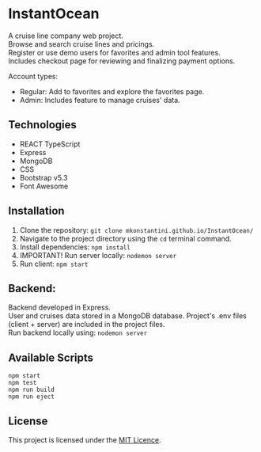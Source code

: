 # InstantOcean
A cruise line company web project.   
Browse and search cruise lines and pricings.   
Register or use demo users for favorites and admin tool features.   
Includes checkout page for reviewing and finalizing payment options.   

Account types:  
* Regular: Add to favorites and explore the favorites page.
* Admin: Includes feature to manage cruises' data.

## Technologies
* REACT TypeScript
* Express
* MongoDB
* CSS
* Bootstrap v5.3
* Font Awesome

## Installation
1. Clone the repository:
   ``` git clone mkonstantini.github.io/InstantOcean/ ```
2. Navigate to the project directory using the ``` cd ``` terminal command.
3. Install dependencies:
   ``` npm install ```
4. IMPORTANT! Run server locally:
   ``` nodemon server ```
5. Run client:
   ``` npm start ```

## Backend:
Backend developed in Express.  
User and cruises data stored in a MongoDB database.
Project's .env files (client + server) are included in the project files.  
Run backend locally using: ```nodemon server```

## Available Scripts
```npm start```   
```npm test```   
```npm run build```    
```npm run eject```   

## License
This project is licensed under the [MIT Licence](https://choosealicense.com/licenses/mit/).
